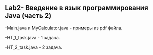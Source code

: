## Lab2- Введение в язык программирования Java (часть 2) 

-Main.java и MyCalculator.java - примеры из pdf файла.

-HT_1_task.java - 1 задача.

-HT_2_task.java - 2 задача.
